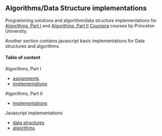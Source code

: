 ## Algorithms/Data Structure implementations

Programming solutions and algorithm/data structure implementations for [Algorithms, Part I](https://www.coursera.org/learn/algorithms-part1) and [Algorithms, Part II](https://www.coursera.org/learn/algorithms-part2) [Coursera](https://www.coursera.org/) courses by Princeton University.

Another section contains javascript basic implementations for Data structures and algorithms.

#### Table of content
Algorithms, Part I
- [assignments](src/course1/assignments)
- [implementations](src/course1/implementations)

Algorithms, Part II
- [implementations](src/course2/implementations)

Javascript implementations
- [data structures](src/JsImplementations/Structures)
- [algorithms](src/JsImplementations/Algorithms)
